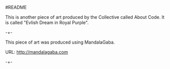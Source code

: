 #README

This is another piece of art produced by the Collective called About Code.
It is called "Evlish Dream in Royal Purple".

-+-

This piece of art was produced using MandalaGaba.

URL: http://mandalagaba.com

-+-
